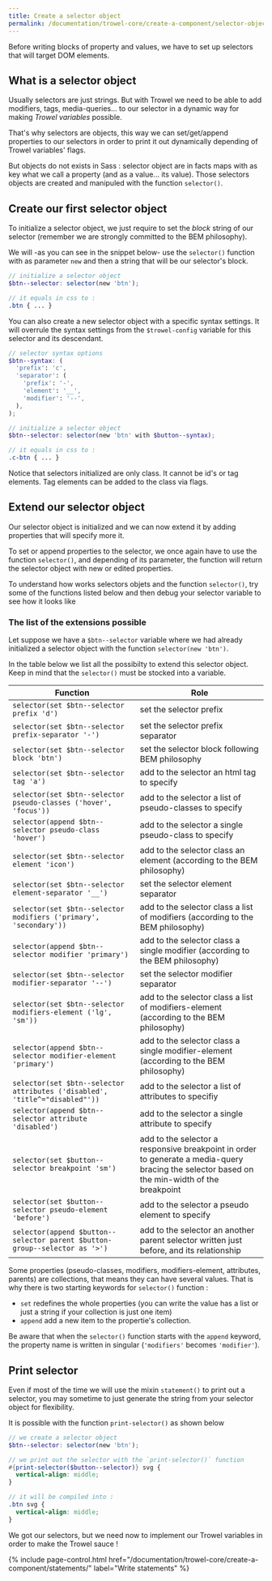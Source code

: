 ```yaml
---
title: Create a selector object
permalink: /documentation/trowel-core/create-a-component/selector-object/
---
```


Before writing blocks of property and values, we have to set up selectors that will target DOM elements.

## What is a selector object
Usually selectors are just strings. But with Trowel we need to be able to add modifiers, tags, media-queries... to our selector in a dynamic way for making *Trowel variables* possible.

That's why selectors are objects, this way we can set/get/append properties to our selectors in order to print it out dynamically depending of Trowel variables' flags.

But objects do not exists in Sass : selector object are in facts maps with as key what we call a property (and as a value... its value). Those selectors objects are created and manipuled with the function `selector()`.

## Create our first selector object
To initialize a selector object, we just require to set the *block* string of our selector (remember we are strongly committed to the BEM philosophy).

We will -as you can see in the snippet below- use the `selector()` function with as parameter `new` and then a string that will be our selector's block.

```scss
// initialize a selector object
$btn--selector: selector(new 'btn');

// it equals in css to :
.btn { ... }
```

You can also create a new selector object with a specific syntax settings. It will overrule the syntax settings from the `$trowel-config` variable for this selector and its descendant.

```scss
// selector syntax options
$btn--syntax: (
  'prefix': 'c',
  'separator': (
    'prefix': '-',
    'element': '__',
    'modifier': '--',
  ),
);

// initialize a selector object
$btn--selector: selector(new 'btn' with $button--syntax);

// it equals in css to :
.c-btn { ... }
```

Notice that selectors initialized are only class. It cannot be id's or tag elements. Tag elements can be added to the class via flags.

## Extend our selector object
Our selector object is initialized and we can now extend it by adding properties that will specify more it.

To set or append properties to the selector, we once again have to use the function `selector()`, and depending of its parameter, the function will return the selector object with new or edited properties.

To understand how works selectors objets and the function `selector()`, try some of the functions listed below and then debug your selector variable to see how it looks like

### The list of the extensions possible
Let suppose we have a `$btn--selector` variable where we had already initialized a selector object with the function `selector(new 'btn')`.

In the table below we list all the possibilty to extend this selector object. Keep in mind that the `selector()` must be stocked into a variable.

| Function                                                                    | Role                                                                                                                                         |
| --------------------------------------------------------------------------- | -------------------------------------------------------------------------------------------------------------------------------------------- |
| `selector(set $btn--selector prefix 'd')`                                   | set the selector prefix                                                                                                                      |
| `selector(set $btn--selector prefix-separator '-')`                         | set the selector prefix separator                                                                                                            |
| `selector(set $btn--selector block 'btn')`                                  | set the selector block following BEM philosophy                                                                                              |
| `selector(set $btn--selector tag 'a')`                                      | add to the selector an html tag to specify                                                                                                   |
| `selector(set $btn--selector pseudo-classes ('hover', 'focus'))`            | add to the selector a list of pseudo-classes to specify                                                                                      |
| `selector(append $btn--selector pseudo-class 'hover')`                      | add to the selector a single pseudo-class to specify                                                                                         |
| `selector(set $btn--selector element 'icon')`                               | add to the selector class an element (according to the BEM philosophy)                                                                       |
| `selector(set $btn--selector element-separator '__')`                       | set the selector element separator                                                                                                           |
| `selector(set $btn--selector modifiers ('primary', 'secondary'))`           | add to the selector class a list of modifiers (according to the BEM philosophy)                                                              |
| `selector(append $btn--selector modifier 'primary')`                        | add to the selector class a single modifier (according to the BEM philosophy)                                                                |
| `selector(set $btn--selector modifier-separator '--')`                      | set the selector modifier separator                                                                                                          |
| `selector(set $btn--selector modifiers-element ('lg', 'sm'))`               | add to the selector class a list of modifiers-element (according to the BEM philosophy)                                                      |
| `selector(append $btn--selector modifier-element 'primary')`                | add to the selector class a single modifier-element (according to the BEM philosophy)                                                        |
| `selector(set $btn--selector attributes ('disabled', 'title^="disabled"'))` | add to the selector a list of attributes to specifiy                                                                                         |
| `selector(append $btn--selector attribute 'disabled')`                      | add to the selector a single attribute to specify                                                                                            |
| `selector(set $button--selector breakpoint 'sm')`                           | add to the selector a responsive breakpoint in order to generate a media-query bracing the selector based on the min-width of the breakpoint |
| `selector(set $button--selector pseudo-element 'before')`                   | add to the selector a pseudo element to specify                                                                                              |
| `selector(append $button--selector parent $button-group--selector as '>')`  | add to the selector an another parent selector written just before, and its relationship                                                     |

Some properties (pseudo-classes, modifiers, modifiers-element, attributes, parents) are collections, that means they can have several values. That is why there is two starting keywords for `selector()` function :
* `set` redefines the whole properties (you can write the value has a list or just a string if your collection is just one item)
* `append` add a new item to the propertie's collection.

Be aware that when the `selector()` function starts with the `append` keyword, the property name is written in singular (`'modifiers'` becomes `'modifier'`).

## Print selector
Even if most of the time we will use the mixin `statement()` to print out a selector, you may sometime to just generate the string from your selector object for flexibility.

It is possible with the function `print-selector()` as shown below

```scss
// we create a selector object
$btn--selector: selector(new 'btn');

// we print out the selector with the `print-selector()` function
#{print-selector($button--selector)} svg {
  vertical-align: middle;
}

// it will be compiled into :
.btn svg {
  vertical-align: middle;
}
```


We got our selectors, but we need now to implement our Trowel variables in order to make the Trowel sauce !

{% include page-control.html href="/documentation/trowel-core/create-a-component/statements/" label="Write statements" %}
